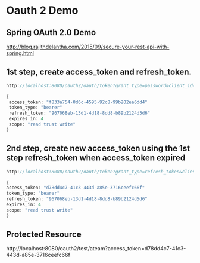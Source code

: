 Oauth 2 Demo
==================

Spring OAuth 2.0 Demo
----------------------
http://blog.rajithdelantha.com/2015/09/secure-your-rest-api-with-spring.html

1st step, create access_token and refresh_token.
----------------------------
```java
http://localhost:8080/oauth2/oauth/token?grant_type=password&client_id=jml-client-id&client_secret=12345&username=jml&password=password
```

```java
{
 access_token: "f833a754-0d6c-4595-92c8-99b202ea6dd4"
 token_type: "bearer"
 refresh_token: "967068eb-13d1-4d18-8dd8-b89b2124d5d6"
 expires_in: 4
 scope: "read trust write"
}
```

2nd step, create new access_token using the 1st step refresh_token when access_token expired
---------------------------
```java
http://localhost:8080/oauth2/oauth/token?grant_type=refresh_token&client_id=jml-client-id&refresh_token=967068eb-13d1-4d18-8dd8-b89b2124d5d6&client_secret=12345
```
```java
{
access_token: "d78dd4c7-41c3-443d-a85e-3716ceefc66f"
token_type: "bearer"
refresh_token: "967068eb-13d1-4d18-8dd8-b89b2124d5d6"
expires_in: 4
scope: "read trust write"
}
```

Protected Resource
------------------
http://localhost:8080/oauth2/test/ateam?access_token=d78dd4c7-41c3-443d-a85e-3716ceefc66f